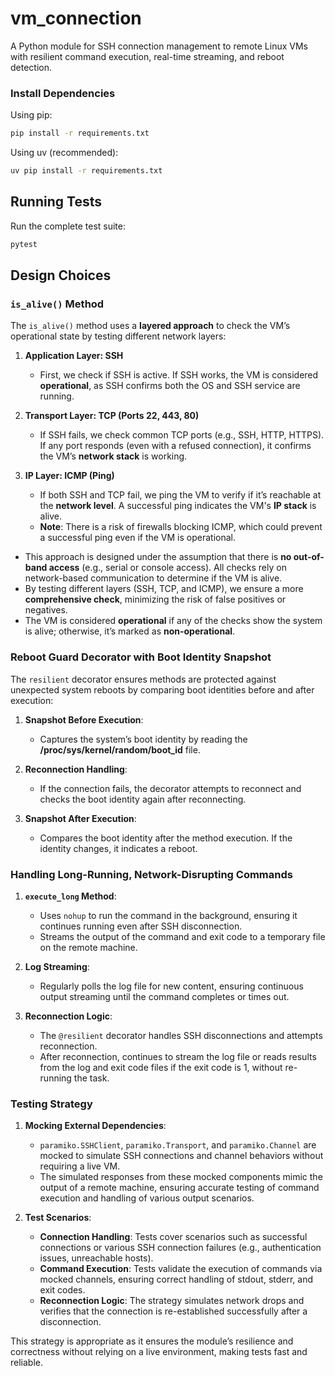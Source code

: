   # vm_connection 
  A Python module for SSH connection management to remote Linux VMs with resilient command execution, real-time streaming, and reboot detection.
   ### Install Dependencies

  Using pip:
  ```bash
  pip install -r requirements.txt
  ```

  Using uv (recommended):
  ```bash
  uv pip install -r requirements.txt
  ```

  ## Running Tests

  Run the complete test suite:
  ```bash
  pytest
  ```

## Design Choices

### `is_alive()` Method

The `is_alive()` method uses a **layered approach** to check the VM’s operational state by testing different network layers:

1. **Application Layer: SSH**
   - First, we check if SSH is active. If SSH works, the VM is considered **operational**, as SSH confirms both the OS and SSH service are running.

2. **Transport Layer: TCP (Ports 22, 443, 80)**
   - If SSH fails, we check common TCP ports (e.g., SSH, HTTP, HTTPS). If any port responds (even with a refused connection), it confirms the VM’s **network stack** is working.

3. **IP Layer: ICMP (Ping)**
   - If both SSH and TCP fail, we ping the VM to verify if it’s reachable at the **network level**. A successful ping indicates the VM's **IP stack** is alive.  
   - **Note**: There is a risk of firewalls blocking ICMP, which could prevent a successful ping even if the VM is operational.

- This approach is designed under the assumption that there is **no out-of-band access** (e.g., serial or console access). All checks rely on network-based communication to determine if the VM is alive.
- By testing different layers (SSH, TCP, and ICMP), we ensure a more **comprehensive check**, minimizing the risk of false positives or negatives.
- The VM is considered **operational** if any of the checks show the system is alive; otherwise, it’s marked as **non-operational**.

### Reboot Guard Decorator with Boot Identity Snapshot

The `resilient` decorator ensures methods are protected against unexpected system reboots by comparing boot identities before and after execution:

1. **Snapshot Before Execution**:
   - Captures the system’s boot identity by reading the **/proc/sys/kernel/random/boot_id** file.

2. **Reconnection Handling**:
   - If the connection fails, the decorator attempts to reconnect and checks the boot identity again after reconnecting.

3. **Snapshot After Execution**:
   - Compares the boot identity after the method execution. If the identity changes, it indicates a reboot.

### Handling Long-Running, Network-Disrupting Commands

1. **`execute_long` Method**: 
   - Uses `nohup` to run the command in the background, ensuring it continues running even after SSH disconnection.
   - Streams the output of the command and exit code to a temporary file on the remote machine.

2. **Log Streaming**:
   - Regularly polls the log file for new content, ensuring continuous output streaming until the command completes or times out.

3. **Reconnection Logic**:
   - The `@resilient` decorator handles SSH disconnections and attempts reconnection.
   - After reconnection, continues to stream the log file or reads results from the log and exit code files if the exit code is 1, without re-running the task.

### Testing Strategy

1. **Mocking External Dependencies**:
   - `paramiko.SSHClient`, `paramiko.Transport`, and `paramiko.Channel` are mocked to simulate SSH connections and channel behaviors without requiring a live VM.
   - The simulated responses from these mocked components mimic the output of a remote machine, ensuring accurate testing of command execution and handling of various output scenarios.

2. **Test Scenarios**:
   - **Connection Handling**: Tests cover scenarios such as successful connections or various SSH connection failures (e.g., authentication issues, unreachable hosts).
   - **Command Execution**: Tests validate the execution of commands via mocked channels, ensuring correct handling of stdout, stderr, and exit codes.
   - **Reconnection Logic**: The strategy simulates network drops and verifies that the connection is re-established successfully after a disconnection.

This strategy is appropriate as it ensures the module’s resilience and correctness without relying on a live environment, making tests fast and reliable.